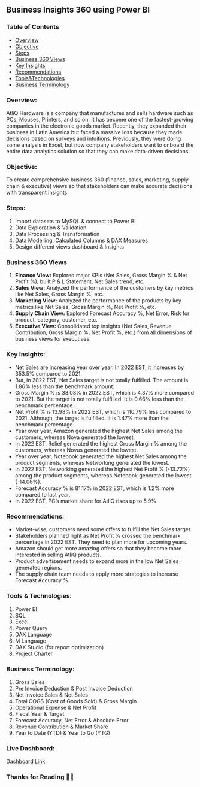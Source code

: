 ## Business Insights 360 using Power BI

### Table of Contents
- [Overview](#overview)
- [Objective](#objective)
- [Steps](#steps)
- [Business 360 Views](#business-360-views)
- [Key Insights](#key-insights)
- [Recommendations](#recommendations)
- [Tools&Technologies](#tools-&-technologies)
- [Business Terminology](#business-terminology)

### Overview:
AtliQ Hardware is a company that manufactures and sells hardware such as PCs, Mouses, Printers, and so on. It has become one of the fastest-growing companies in the electronic goods market. Recently, they expanded their business in Latin America but faced a massive loss because they made decisions based on surveys and intuitions. Previously, they were doing some analysis in Excel, but now company stakeholders want to onboard the entire data analytics solution so that they can make data-driven decisions.

### Objective:
To create comprehensive business 360 (finance, sales, marketing, supply chain & executive) views so that stakeholders can make accurate decisions with transparent insights.

### Steps: 
1. Import datasets to MySQL & connect to Power BI
2. Data Exploration & Validation
3. Data Processing & Transformation
4. Data Modelling, Calculated Columns & DAX Measures
5. Design different views dashboard & Insights

### Business 360 Views
1. **Finance View:** Explored major KPIs (Net Sales, Gross Margin % & Net Profit %), built P & L Statement, Net Sales trend, etc.
2. **Sales View:** Analyzed the performance of the customers by key metrics like Net Sales, Gross Margin %, etc.
3. **Marketing View:** Analyzed the performance of the products by key metrics like Net Sales, Gross Margin %, Net Profit %, etc.
4. **Supply Chain View:** Explored Forecast Accuracy %, Net Error, Risk for product, category, customer, etc.
5. **Executive View:** Consolidated top insights (Net Sales, Revenue Contribution, Gross Margin %, Net Profit %, etc.) from all dimensions of business views for executives.


### Key Insights:
- Net Sales are increasing year over year. In 2022 EST, it increases by 353.5% compared to 2021.
- But, in 2022 EST, Net Sales target is not totally fulfilled. The amount is 1.86% less than the benchmark amount.
- Gross Margin % is 38.08% in 2022 EST, which is 4.37% more compared to 2021. But the target is not totally fulfilled. It is 0.66% less than the benchmark percentage.
- Net Profit % is 13.98% in 2022 EST, which is 110.79% less compared to 2021. Although, the target is fulfilled. It is 1.47% more than the benchmark percentage.
- Year over year, Amazon generated the highest Net Sales among the customers, whereas Nova generated the lowest.
- In 2022 EST, Relief generated the highest Gross Margin % among the customers, whereas Novus generated the lowest.
- Year over year, Notebook generated the highest Net Sales among the product segments, whereas Networking generated the lowest.
- In 2022 EST, Networking generated the highest Net Profit % (-13.72%) among the product segments, whereas Notebook generated the lowest (-14.06%).
- Forecast Accuracy % is 81.17% in 2022 EST, which is 1.2% more compared to last year.
- In 2022 EST, PC’s market share for AtliQ rises up to 5.9%.

### Recommendations:
- Market-wise, customers need some offers to fulfill the Net Sales target.
- Stakeholders planned right as Net Profit % crossed the benchmark percentage in 2022 EST. They need to plan more for upcoming years.
- Amazon should get more amazing offers so that they become more interested in selling AtliQ products.
- Product advertisement needs to expand more in the low Net Sales generated regions.
- The supply chain team needs to apply more strategies to increase Forecast Accuracy %.

### Tools & Technologies: 
1.	Power BI
2.	SQL
3.	Excel
4.	Power Query
5.	DAX Language
6.	M Language
7.	DAX Studio (for report optimization)
8.	Project Charter

### Business Terminology:
1.	Gross Sales
2.	Pre Invoice Deduction & Post Invoice Deduction
3.	Net Invoice Sales & Net Sales
4.	Total COGS (Cost of Goods Sold) & Gross Margin
5.	Operational Expense & Net Profit
6.	Fiscal Year & Target
7.	Forecast Accuracy, Net Error & Absolute Error
8.	Revenue Contribution & Market Share
9.	Year to Date (YTD) & Year to Go (YTG)

### Live Dashboard:
[Dashboard Link](https://app.powerbi.com/view?r=eyJrIjoiZWJkYjg1MTgtOTRjZC00YTBiLWFkMmItMTgyOTA5ZjkzNGU0IiwidCI6ImM2ZTU0OWIzLTVmNDUtNDAzMi1hYWU5LWQ0MjQ0ZGM1YjJjNCJ9)

### Thanks for Reading 🌸🌸
